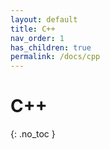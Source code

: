 ```yaml
---
layout: default
title: C++
nav_order: 1
has_children: true
permalink: /docs/cpp
---
```

# C++
{: .no_toc }
